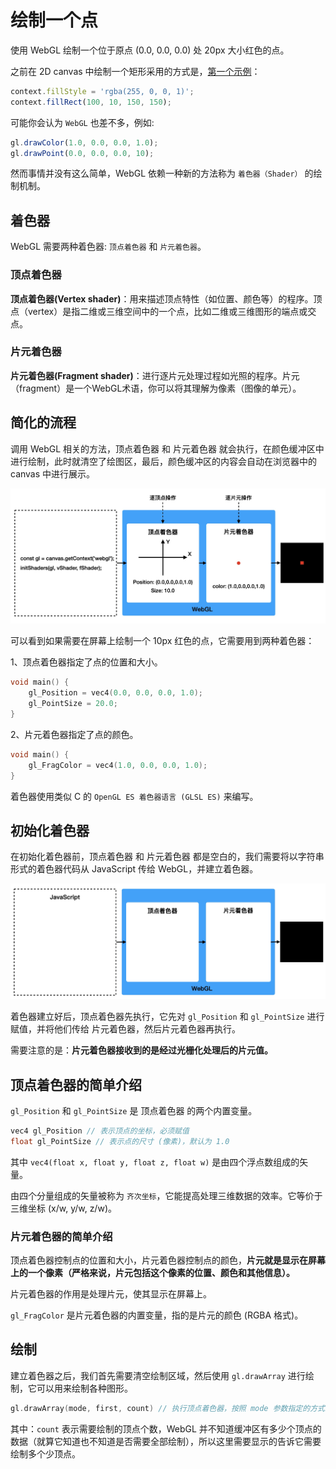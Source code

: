 # 绘制一个点

使用 WebGL 绘制一个位于原点 (0.0, 0.0, 0.0) 处 20px 大小红色的点。

之前在 2D canvas 中绘制一个矩形采用的方式是，[第一个示例](../lesson1/canvas.html)：

```javascript
context.fillStyle = 'rgba(255, 0, 0, 1)';
context.fillRect(100, 10, 150, 150);
```

可能你会认为 `WebGL` 也差不多，例如:

```javascript
gl.drawColor(1.0, 0.0, 0.0, 1.0);
gl.drawPoint(0.0, 0.0, 0.0, 10);
```

然而事情并没有这么简单，WebGL 依赖一种新的方法称为 `着色器（Shader）` 的绘制机制。

## 着色器

WebGL 需要两种着色器: `顶点着色器` 和 `片元着色器`。

### 顶点着色器
**顶点着色器(Vertex shader)**：用来描述顶点特性（如位置、颜色等）的程序。顶点（vertex）是指二维或三维空间中的一个点，比如二维或三维图形的端点或交点。


### 片元着色器
**片元着色器(Fragment shader)**：进行逐片元处理过程如光照的程序。片元（fragment）是一个WebGL术语，你可以将其理解为像素（图像的单元）。

## 简化的流程

调用 WebGL 相关的方法，顶点着色器 和 片元着色器 就会执行，在颜色缓冲区中进行绘制，此时就清空了绘图区，最后，颜色缓冲区的内容会自动在浏览器中的 canvas 中进行展示。

<img src="https://github.com/zqiangxu/webgl/blob/main/assets/book/lesson3/process.png?raw=true" width="900px"/>

可以看到如果需要在屏幕上绘制一个 10px 红色的点，它需要用到两种着色器：

1、顶点着色器指定了点的位置和大小。

```c
void main() {
    gl_Position = vec4(0.0, 0.0, 0.0, 1.0);
    gl_PointSize = 20.0;
}
```

2、片元着色器指定了点的颜色。
```c
void main() {
    gl_FragColor = vec4(1.0, 0.0, 0.0, 1.0);
}
```

着色器使用类似 C 的 `OpenGL ES 着色器语言 (GLSL ES)` 来编写。

## 初始化着色器

在初始化着色器前，顶点着色器 和 片元着色器 都是空白的，我们需要将以字符串形式的着色器代码从 JavaScript 传给 WebGL，并建立着色器。

<img src="https://github.com/zqiangxu/webgl/blob/main/assets/book/lesson3/init.png?raw=true" width="900px"/>

着色器建立好后，顶点着色器先执行，它先对 `gl_Position` 和 `gl_PointSize` 进行赋值，并将他们传给 片元着色器，然后片元着色器再执行。

需要注意的是：**片元着色器接收到的是经过光栅化处理后的片元值。**

## 顶点着色器的简单介绍

`gl_Position` 和 `gl_PointSize` 是 顶点着色器 的两个内置变量。

```C
vec4 gl_Position // 表示顶点的坐标，必须赋值
float gl_PointSize // 表示点的尺寸 (像素)，默认为 1.0
```

其中 `vec4(float x, float y, float z, float w)` 是由四个浮点数组成的矢量。

由四个分量组成的矢量被称为 `齐次坐标`，它能提高处理三维数据的效率。它等价于三维坐标 (x/w, y/w, z/w)。

### 片元着色器的简单介绍

顶点着色器控制点的位置和大小，片元着色器控制点的颜色，**片元就是显示在屏幕上的一个像素（严格来说，片元包括这个像素的位置、颜色和其他信息）。**

片元着色器的作用是处理片元，使其显示在屏幕上。

`gl_FragColor` 是片元着色器的内置变量，指的是片元的颜色 (RGBA 格式)。

## 绘制

建立着色器之后，我们首先需要清空绘制区域，然后使用 `gl.drawArray` 进行绘制，它可以用来绘制各种图形。

```C
gl.drawArray(mode, first, count) // 执行顶点着色器，按照 mode 参数指定的方式绘制图形
```

其中：`count` 表示需要绘制的顶点个数，WebGL 并不知道缓冲区有多少个顶点的数据（就算它知道也不知道是否需要全部绘制），所以这里需要显示的告诉它需要绘制多个少顶点。